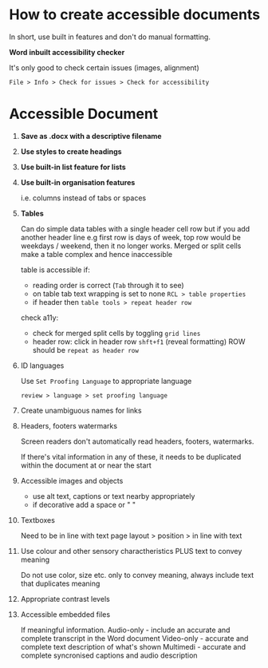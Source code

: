 # How to create accessible documents
In short, use built in features and don't do manual formatting.

**Word inbuilt accessibility checker**

It's only good to check certain issues (images, alignment)

`File > Info > Check for issues > Check for accessibility`

# Accessible Document

1. **Save as .docx with a descriptive filename**

2. **Use styles to create headings**

3. **Use built-in list feature for lists**

4. **Use built-in organisation features**

   i.e. columns instead of tabs or spaces

5. **Tables**

   Can do simple data tables with a single header cell row but if you add another header line e.g first row is days of week, top row would be weekdays / weekend, then it no longer works. Merged or split cells make a table complex and hence inaccessible

   table is accessible if:

   - reading order is correct (`Tab` through it to see)
   - on table tab text wrapping is set to none `RCL > table properties`
   - if header then `table tools > repeat header row`

   check a11y:

   - check for merged split cells by toggling `grid lines`
   - header row: click in header row `shft+f1` (reveal formatting) ROW should be `repeat as header row`

6. ID languages

   Use `Set Proofing Language` to appropriate language

   `review > language > set proofing language`

7. Create unambiguous names for links

8. Headers, footers watermarks

   Screen readers don't automatically read headers, footers, watermarks.

   If there's vital information in any of these, it needs to be duplicated within the document at or near the start

9. Accessible images and objects

   - use alt text, captions or text nearby appropriately
   - if decorative add a space or " "

10. Textboxes

    Need to be in line with text
    page layout > position > in line with text

11. Use colour and other sensory charactheristics PLUS text to convey meaning

    Do not use color, size etc. only to convey meaning, always include text that duplicates meaning

12. Appropriate contrast levels

13. Accessible embedded files

    If meaningful information.
    Audio-only - include an accurate and complete transcript in the Word document
    Video-only - accurate and complete text description of what's shown
    Multimedi - accurate and complete syncronised captions and audio description
